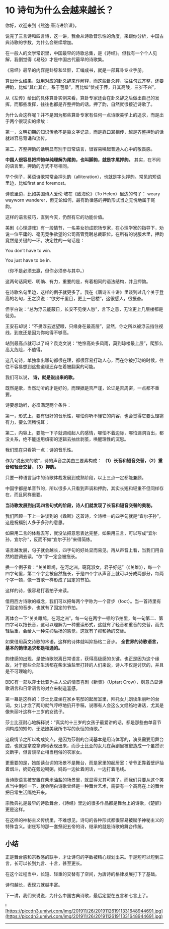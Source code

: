 # 10 诗句为什么会越来越长？

你好，欢迎来到《熊逸·唐诗进阶课》。

说完了三言诗和四言诗，这一讲，我会从诗歌音乐性的角度，来跟你分析，中国古典诗歌的字数，为什么会继续增加。

在一般人的文学常识里，中国最早的诗歌总集，是《诗经》。但我有一个个人见解，我倒觉得《易经》才是中国古代最早的诗歌集。

《易经》最早的内容是卦辞和爻辞，汇编成书，就是一部算卦专业手册。

算出什么结果，就用对应的卦爻辞来作解释，而这些卦爻辞，往往句式齐整，还要押韵，比如“其亡其亡，系于苞桑”，再比如“伏戎于莽，升其高陵，三岁不兴”。

从《左传》给出的具体算卦实例来看，算卦专家还会在卦爻辞之后做出自己的发挥，而那些发挥，往往也都是齐整押韵的话。押了韵，自然就很接近诗歌了。

为什么会这样呢？并不是因为那些算卦专家有任何一点诗歌美学上的追求，而是出于两个很现实的缘故：

第一，文明初期的知识传承不是靠文字记录，而是靠口耳相传，越是齐整押韵的话就越容易背诵和流传。

第二，齐整押韵的话明显有别于日常语言，很容易唤起普通人心中的敬畏感。

 **中国人很容易把押韵单纯理解为尾韵，也叫脚韵，就是字尾押韵。** 其实，在不同的语言里，押韵的方式不尽相同。

举个例子，英语诗歌常常会押头韵（alliteration），也就是字头押韵。常见的短语里边，比如first and foremost。

诗歌里边，比如美国诗人爱伦·坡在《致海伦》（To Helen）里边的句子： weary wayworn wanderer，但无论如何，最有韵律感的押韵形式当之无愧地属于尾韵。

这样的语言技巧，直到今天，仍然有它的功能价值。

美剧《心理游戏》有一段情节，一名美女扮成职场专家，在心理学家的指导下，劝说一位平庸的、毫无竞争欲望的公司高管竞聘总裁职位。在所有的说服术里，押韵竟然是关键的一环。决定性的一句话是：

You don’t have to win.

You just have to be in.

（你不是必须去赢，但你必须参与其中。）

这两句话简短、明确、有力，重要的是，有着相同的语法结构，并且押韵。

在诗歌名句里边，这样的例子就更多了。我在《唐诗五十讲》里谈到过几个关于登高的名句，王之涣说：“欲穷千里目，更上一层楼”，这很感人，很振奋。

但李白说：“总为浮云能蔽日，长安不见使人愁”，言下之意，无论更上几层楼都是徒劳。

王安石却说：“不畏浮云遮望眼，只缘身在最高层”，显然，你之所以被浮云挡住视线，到底还是因为你站得不够高。

站到最高点就可以了吗？袁克文说：“绝怜高处多风雨，莫到琼楼最上层”，爬那么高太危险，不值得。

这几句诗，单独拿出哪句都很在理，都很容易打动人心，而在你被打动的时候，往往不容易想到这些道理还存在着被翻案的可能。

我们可以说， **诗，就是说出来的歌。**

既然是歌，当然动听的才是好的，而理据是否严谨，论证是否周密，一点都不重要。

诗要想动听，必须满足两个条件：

第一，形式上，要有很好的音乐性，哪怕你听不懂它的内容，也会觉得它要么铿锵有力，要么流畅悦耳；

第二，内容上，要能一下子就调动起人的感情，哪怕不着边际，哪怕漏洞百出，都没关系，绝不能运用缜密的逻辑去抽丝剥茧，唤醒理性的沉思。

我们现在只看第一点：诗的音乐性。

作为“说出来的歌”，诗的声音之美由三要素构成： **（1）长音和短音交替，（2）重音和轻音交替，（3）押韵。**

只要一种语言当中的诗歌体裁发展到成熟阶段，以上三点一定都能兼顾。

中国字都是单音节的，所以很多人只看到声调和押韵，其实长短和轻重不但同样存在，而且同样重要。

 **当诗歌发展到出现四言句式的阶段，诗人们就发现了长音和短音交替的奥秘。**

我们回顾一下上一讲谈到的《螽斯》这首诗，全诗唯一的四字句就是“宜尔子孙”，这是祝福别人多子多孙的意思。

如果用二言的体裁去写，就没法把意思表达完整，如果用三言，可以写成“宜尔孙，宜尔孙”，反而不如“宜尔子孙”来得简练。

语言越发展，句子就会越长，四字句的好处显而易见。再从声音上看，当我们用自然的腔调去读，“尔”字一定会被拖长。

换一个例子看：“关关雎鸠，在河之洲。窈窕淑女，君子好逑”（《关雎》），每一个四字句里，第二个字会被自然拖长，于是四个字从声音上就可以分成两部分，每两个字一顿，像一首歌一样形成了固定的节拍。

这样的诗，很容易打着拍子来读。

借用西方诗歌的概念，我们可以把每两个字称为一个音步（foot）。当一首诗里有了固定的音步，也就有了固定的节拍。

再体会一下“关关雎鸠，在河之洲”，每一句在两字一顿的节拍里，每一句第二、第四字可以拖长音，这可以理解为一种重读形式，这就有了轻音和重音的交替，而先轻后重，会给人一种先抑后扬的感觉，这就有了抑和扬的交替。

如果借用英文诗歌的术语，这样的诗体就叫抑扬格二音步。 **全世界的诗歌语言，基本的韵律追求都是相通的。**

韵律感的出现，是使诗歌脱离日常语言，获得高级感的关键。也正是因为这个缘故，对于那些全部生活都在柴米油盐里打转的人们来说，诗人不仅是讨厌的，并且是不可理喻的。

BBC有一部以莎士比亚为主人公的情景喜剧《新贵》（Uptart Crow），刻意凸显诗歌语言和日常语言的对立来制造喜感。

第一幕是这样的：莎士比亚坐在家乡宅邸的起居室里，拜托女儿朗读朱丽叶的台词。女儿才念了两句就气哼哼地扔开手稿，说哪有人会这么文绉绉地讲话，尤其是像朱丽叶这样十三岁的女孩子。

莎士比亚耐心地解释说：“真实的十三岁的女孩子最爱讲的话，都是那些由单音节词构成的短句，无法媲美我所书写的永恒的诗歌。”

这段情节之所以构成笑点，是因为莎剧的台词基本是用诗体写的，演员需要用舞台腔，也就是拿腔拿调地表现出来，而莎士比亚的女儿在英剧里被塑造成一个虽然识文断字，但言谈举止相当粗俗的农家女。

更重要的是，她朗读台词的场景不是舞台，而是家里的起居室：爷爷正靠着壁炉抽着烟斗，奶奶在旁边喝粥，妈妈一边扯着闲话，一边打着毛线。

当诗歌语言被安置在柴米油盐的场景里，就显得尤其可笑了。而我们只要从这个笑点当中倒推一下，就会明白诗歌曾经是一种舞台艺术，需要有一个高高在上的舞台把日常生活隔绝开来。

宗教典礼是最早的诗歌舞台，《诗经》里边的很多作品都是舞台上的诗歌，《楚辞》更是这样。

在这样的神秘主义传统里，不难想见，诗句的各种形式都很容易被赋予神秘主义的特殊含义。谢庄写的那一套祭祀五帝的诗，继承的就是诗歌的舞台传统。

## 小结

正是舞台感和宗教感的联手，才让诗句的字数被精心规划出来。于是短可以短到三言，长可以长到九言、十言，甚至更长。

在这个过程当中，长短、轻重的交替有了空间，为唐诗的格律发展打下了基础。

诗句越长，表现力就越丰富。

下一讲，我们来说说，为什么中国古典诗歌，最后定型在五言和七言上了。

![https://piccdn3.umiwi.com/img/201911/26/201911261911331648944691.jpg](https://piccdn3.umiwi.com/img/201911/26/201911261911331648944691.jpg)

---
